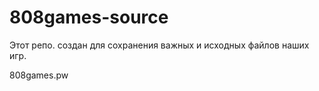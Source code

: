 # 808games-source

Этот репо. создан для сохранения важных и исходных файлов наших игр.

808games.pw
